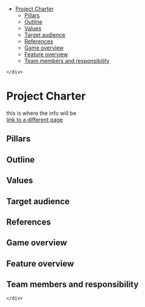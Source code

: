 <!DOCTYPE html>
<html>

<head>
  <meta charset="utf-8">
  <meta name="viewport" content="width=device-width, initial-scale=1.0">
  <title>Project Charter</title>
  <link rel="stylesheet" href="https://stackedit.io/style.css" />
</head>

<body class="stackedit">
  <div class="stackedit__left">
    <div class="stackedit__toc">
      
<ul>
<li><a href="#project-charter">Project Charter</a>
<ul>
<li><a href="#pillars">Pillars</a></li>
<li><a href="#outline">Outline</a></li>
<li><a href="#values">Values</a></li>
<li><a href="#target-audience">Target audience</a></li>
<li><a href="#references">References</a></li>
<li><a href="#game-overview">Game overview</a></li>
<li><a href="#feature-overview">Feature overview</a></li>
<li><a href="#team-members-and-responsibility">Team members and responsibility</a></li>
</ul>
</li>
</ul>

    </div>
  </div>
  <div class="stackedit__right">
    <div class="stackedit__html">
      <h1 id="project-charter">Project Charter</h1>
<p>this is where the info will be<br>
<a href="anotherpage.md">link to a different page</a></p>
<h2 id="pillars">Pillars</h2>
<h2 id="outline">Outline</h2>
<h2 id="values">Values</h2>
<h2 id="target-audience">Target audience</h2>
<h2 id="references">References</h2>
<h2 id="game-overview">Game overview</h2>
<h2 id="feature-overview">Feature overview</h2>
<h2 id="team-members-and-responsibility">Team members and responsibility</h2>

    </div>
  </div>
</body>

</html>
